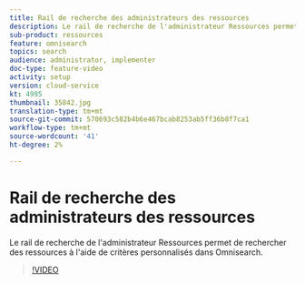 ```yaml
---
title: Rail de recherche des administrateurs des ressources
description: Le rail de recherche de l'administrateur Ressources permet de rechercher des ressources à l'aide de critères personnalisés dans Omnisearch.
sub-product: ressources
feature: omnisearch
topics: search
audience: administrator, implementer
doc-type: feature-video
activity: setup
version: cloud-service
kt: 4995
thumbnail: 35842.jpg
translation-type: tm+mt
source-git-commit: 570693c582b4b6e467bcab8253ab5ff36b8f7ca1
workflow-type: tm+mt
source-wordcount: '41'
ht-degree: 2%

---
```



# Rail de recherche des administrateurs des ressources

Le rail de recherche de l&#39;administrateur Ressources permet de rechercher des ressources à l&#39;aide de critères personnalisés dans Omnisearch.

>[!VIDEO](https://video.tv.adobe.com/v/35842/?quality=12&learn=on&hidetitle=true)
